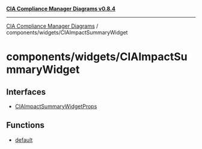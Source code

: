 [**CIA Compliance Manager Diagrams v0.8.4**](../../../README.md)

***

[CIA Compliance Manager Diagrams](../../../modules.md) / components/widgets/CIAImpactSummaryWidget

# components/widgets/CIAImpactSummaryWidget

## Interfaces

- [CIAImpactSummaryWidgetProps](interfaces/CIAImpactSummaryWidgetProps.md)

## Functions

- [default](functions/default.md)
